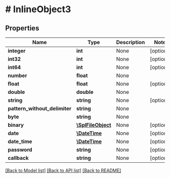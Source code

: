 # # InlineObject3

## Properties

Name | Type | Description | Notes
------------ | ------------- | ------------- | -------------
**integer** | **int** | None | [optional]
**int32** | **int** | None | [optional]
**int64** | **int** | None | [optional]
**number** | **float** | None |
**float** | **float** | None | [optional]
**double** | **double** | None |
**string** | **string** | None | [optional]
**pattern_without_delimiter** | **string** | None |
**byte** | **string** | None |
**binary** | [**\SplFileObject**](\SplFileObject.md) | None | [optional]
**date** | [**\DateTime**](\DateTime.md) | None | [optional]
**date_time** | [**\DateTime**](\DateTime.md) | None | [optional]
**password** | **string** | None | [optional]
**callback** | **string** | None | [optional]

[[Back to Model list]](../../README.md#models) [[Back to API list]](../../README.md#endpoints) [[Back to README]](../../README.md)
